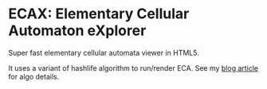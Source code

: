 ECAX: Elementary Cellular Automaton eXplorer
=======

Super fast elementary cellular automata viewer in HTML5.

It uses a variant of hashlife algorithm to run/render ECA.
See my [blog article](https://autoverse.blogspot.com/2014/02/elementary-cellular-automata-explorer.html) for algo details.
